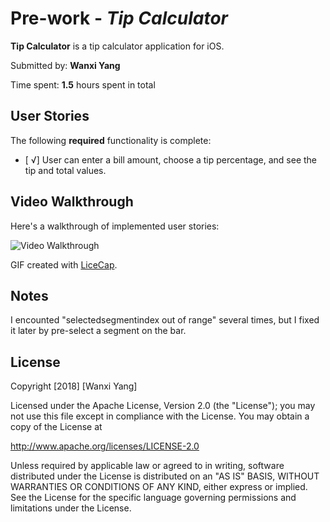 # Pre-work - *Tip Calculator*

**Tip Calculator** is a tip calculator application for iOS.

Submitted by: **Wanxi Yang**

Time spent: **1.5** hours spent in total

## User Stories

The following **required** functionality is complete:

* [ √] User can enter a bill amount, choose a tip percentage, and see the tip and total values.


## Video Walkthrough 

Here's a walkthrough of implemented user stories:

<img src='https://i.imgur.com/7xswMlO.gif' title='Video Walkthrough' width='' alt='Video Walkthrough' />

GIF created with [LiceCap](http://www.cockos.com/licecap/).

## Notes

I encounted "selectedsegmentindex out of range" several times, but I fixed it later by pre-select a segment on the bar.

## License

Copyright [2018] [Wanxi Yang]

Licensed under the Apache License, Version 2.0 (the "License");
you may not use this file except in compliance with the License.
You may obtain a copy of the License at

http://www.apache.org/licenses/LICENSE-2.0

Unless required by applicable law or agreed to in writing, software
distributed under the License is distributed on an "AS IS" BASIS,
WITHOUT WARRANTIES OR CONDITIONS OF ANY KIND, either express or implied.
See the License for the specific language governing permissions and
limitations under the License.
